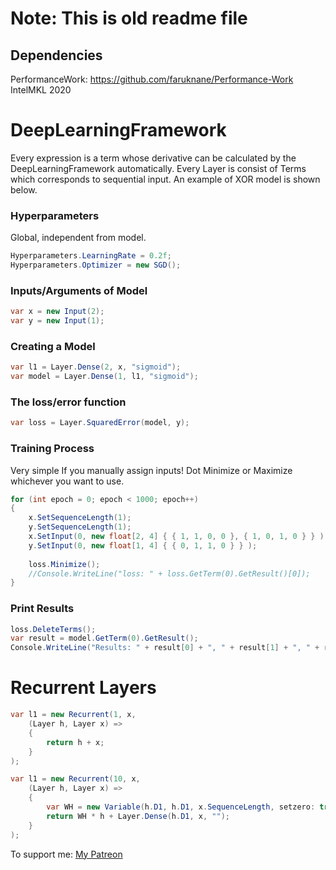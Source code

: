 # Note: This is old readme file
## Dependencies
PerformanceWork: https://github.com/faruknane/Performance-Work
IntelMKL 2020

# DeepLearningFramework
Every expression is a term whose derivative can be calculated by the DeepLearningFramework automatically. Every Layer is consist of Terms which corresponds to sequential input. An example of XOR model is shown below.

### Hyperparameters
Global, independent from model.
```csharp
Hyperparameters.LearningRate = 0.2f;
Hyperparameters.Optimizer = new SGD();
```

### Inputs/Arguments of Model
```csharp
var x = new Input(2);
var y = new Input(1);
```
### Creating a Model
```csharp
var l1 = Layer.Dense(2, x, "sigmoid"); 
var model = Layer.Dense(1, l1, "sigmoid"); 
```

### The loss/error function
```csharp
var loss = Layer.SquaredError(model, y);
```

### Training Process
Very simple If you manually assign inputs! Dot Minimize or Maximize whichever you want to use. 
```csharp
for (int epoch = 0; epoch < 1000; epoch++)
{
    x.SetSequenceLength(1);
    y.SetSequenceLength(1);
    x.SetInput(0, new float[2, 4] { { 1, 1, 0, 0 }, { 1, 0, 1, 0 } } );
    y.SetInput(0, new float[1, 4] { { 0, 1, 1, 0 } } );
    
    loss.Minimize();
    //Console.WriteLine("loss: " + loss.GetTerm(0).GetResult()[0]);
}
```

### Print Results
```csharp
loss.DeleteTerms();
var result = model.GetTerm(0).GetResult();
Console.WriteLine("Results: " + result[0] + ", " + result[1] + ", " + result[2] + ", " + result[3]);
```
# Recurrent Layers
```csharp
var l1 = new Recurrent(1, x, 
    (Layer h, Layer x) => 
    {
        return h + x;
    }
);
```
```csharp
var l1 = new Recurrent(10, x,
    (Layer h, Layer x) =>
    {
        var WH = new Variable(h.D1, h.D1, x.SequenceLength, setzero: true);
        return WH * h + Layer.Dense(h.D1, x, "");
    }
);
```

To support me: [My Patreon](https://www.patreon.com/afaruknane)
